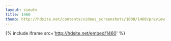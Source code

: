 ```yaml
---
layout: sieutv
title: 1460
thumb: http://hdsite.net/contents/videos_screenshots/1000/1460/preview_360p.mp4.jpg
---
```

{% include iframe src='http://hdsite.net/embed/1460' %}
 
